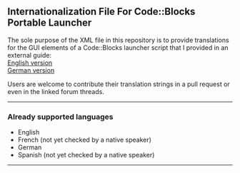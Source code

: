 ## **Internationalization File For Code::Blocks Portable Launcher**  

The sole purpose of the XML file in this repository is to provide translations for the GUI elements of a Code::Blocks launcher script that I provided in an external guide:  
[English version](https://rootdb.com/tutorial/codeblocks-portable-with-mingw-32-and-64-bit-on-windows-8746519955.html)  
[German version](https://administrator.de/tutorial/codeblocks-portable-mit-mingw-32-und-64-bit-unter-windows-12183097108.html)

Users are welcome to contribute their translation strings in a pull request or even in the linked forum threads.  

----

### **Already supported languages**  

- English 
- French (not yet checked by a native speaker)   
- German  
- Spanish (not yet checked by a native speaker)  

----
